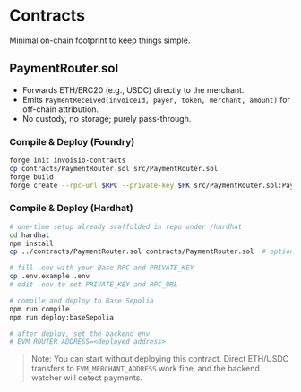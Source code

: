 # Contracts

Minimal on-chain footprint to keep things simple.

## PaymentRouter.sol
- Forwards ETH/ERC20 (e.g., USDC) directly to the merchant.
- Emits `PaymentReceived(invoiceId, payer, token, merchant, amount)` for off-chain attribution.
- No custody, no storage; purely pass-through.

### Compile & Deploy (Foundry)
```bash
forge init invoisio-contracts
cp contracts/PaymentRouter.sol src/PaymentRouter.sol
forge build
forge create --rpc-url $RPC --private-key $PK src/PaymentRouter.sol:PaymentRouter
```

### Compile & Deploy (Hardhat)
```bash
# one-time setup already scaffolded in repo under /hardhat
cd hardhat
npm install
cp ../contracts/PaymentRouter.sol contracts/PaymentRouter.sol  # optional if you change the contract

# fill .env with your Base RPC and PRIVATE_KEY
cp .env.example .env
# edit .env to set PRIVATE_KEY and RPC_URL

# compile and deploy to Base Sepolia
npm run compile
npm run deploy:baseSepolia

# after deploy, set the backend env
# EVM_ROUTER_ADDRESS=<deployed_address>
```

> Note: You can start without deploying this contract. Direct ETH/USDC transfers to `EVM_MERCHANT_ADDRESS` work fine, and the backend watcher will detect payments.